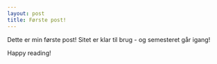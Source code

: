 ```yaml
---
layout: post
title: Første post!
---
```


Dette er min første post! Sitet er klar til brug - og semesteret går igang! 

Happy reading!
